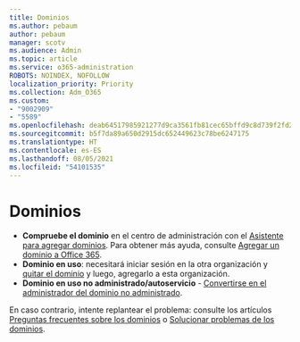 ```yaml
---
title: Dominios
ms.author: pebaum
author: pebaum
manager: scotv
ms.audience: Admin
ms.topic: article
ms.service: o365-administration
ROBOTS: NOINDEX, NOFOLLOW
localization_priority: Priority
ms.collection: Adm_O365
ms.custom:
- "9002909"
- "5589"
ms.openlocfilehash: deab64517985921277d9ca3561fb81cec65bffd9c8d739f2fd2f891f1b35b381
ms.sourcegitcommit: b5f7da89a650d2915dc652449623c78be6247175
ms.translationtype: HT
ms.contentlocale: es-ES
ms.lasthandoff: 08/05/2021
ms.locfileid: "54101535"
---
```

# <a name="domains"></a>Dominios

- **Compruebe el dominio** en el centro de administración con el [Asistente para agregar dominios](https://admin.microsoft.com/Adminportal#/Domains/Wizard). Para obtener más ayuda, consulte [Agregar un dominio a Office 365](https://docs.microsoft.com/microsoft-365/admin/setup/add-domain?view=o365-worldwide).
- **Dominio en uso**: necesitará iniciar sesión en la otra organización y [quitar el dominio](https://docs.microsoft.com/microsoft-365/admin/get-help-with-domains/remove-a-domain?view=o365-worldwide) y luego, agregarlo a esta organización.
- **Dominio en uso no administrado/autoservicio** - [Convertirse en el administrador del dominio no administrado](https://docs.microsoft.com/azure/active-directory/users-groups-roles/domains-admin-takeover).

En caso contrario, intente replantear el problema: consulte los artículos [Preguntas frecuentes sobre los dominios](https://docs.microsoft.com/microsoft-365/admin/setup/domains-faq?view=o365-worldwide) o [Solucionar problemas de los dominios](https://docs.microsoft.com/microsoft-365/admin/get-help-with-domains/find-and-fix-issues?view=o365-worldwide).
